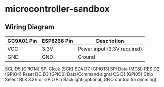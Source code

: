 # microcontroller-sandbox

## Wiring Diagram
|GC9A01 Pin|ESP8266 Pin|Description|
|----------|-----------|-----------|
|VCC|3.3V|Power input (3.3V required)|
|GND|GND|Ground|
SCL	D5 (GPIO14)	SPI Clock (SCK)
SDA	D7 (GPIO13)	SPI Data (MOSI)
RES	D2 (GPIO4)	Reset
DC	D3 (GPIO0)	Data/Command signal
CS	D1 (GPIO5)	Chip Select
BLK	3.3V or GPIO Pin	Backlight (optional, GPIO control for dimming)